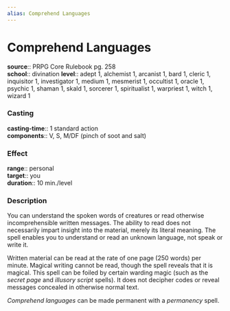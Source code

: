 ```yaml
---
alias: Comprehend Languages
---
```


# Comprehend Languages 

**source**:: PRPG Core Rulebook pg. 258  
**school**:: divination
**level**:: adept 1, alchemist 1, arcanist 1, bard 1, cleric 1, inquisitor 1, investigator 1, medium 1, mesmerist 1, occultist 1, oracle 1, psychic 1, shaman 1, skald 1, sorcerer 1, spiritualist 1, warpriest 1, witch 1, wizard 1

### Casting 

**casting-time**:: 1 standard action  
**components**:: V, S, M/DF (pinch of soot and salt)

### Effect 

**range**:: personal  
**target**:: you  
**duration**:: 10 min./level

### Description 

You can understand the spoken words of creatures or read otherwise incomprehensible written messages. The ability to read does not necessarily impart insight into the material, merely its literal meaning. The spell enables you to understand or read an unknown language, not speak or write it.  
  
Written material can be read at the rate of one page (250 words) per minute. Magical writing cannot be read, though the spell reveals that it is magical. This spell can be foiled by certain warding magic (such as the *secret page* and *illusory script* spells). It does not decipher codes or reveal messages concealed in otherwise normal text.  
  
*Comprehend languages* can be made permanent with a *permanency* spell.
